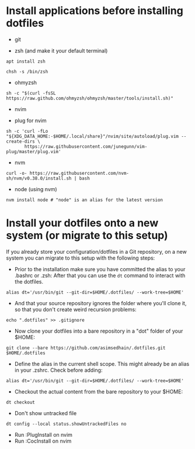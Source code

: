 # Install applications before installing dotfiles

* git

* zsh (and make it your default terminal)
```
apt install zsh

chsh -s /bin/zsh
```

* ohmyzsh
```
sh -c "$(curl -fsSL https://raw.github.com/ohmyzsh/ohmyzsh/master/tools/install.sh)"
```

* nvim

* plug for nvim
```
sh -c 'curl -fLo "${XDG_DATA_HOME:-$HOME/.local/share}"/nvim/site/autoload/plug.vim --create-dirs \
       https://raw.githubusercontent.com/junegunn/vim-plug/master/plug.vim'
```

* nvm
```
curl -o- https://raw.githubusercontent.com/nvm-sh/nvm/v0.38.0/install.sh | bash
```

* node (using nvm)
```
nvm install node # "node" is an alias for the latest version
```



# Install your dotfiles onto a new system (or migrate to this setup)

If you already store your configuration/dotfiles in a Git repository, on a new system you can migrate to this setup with the following steps:

* Prior to the installation make sure you have committed the alias to your .bashrc or .zsh:
After that you can use the `dt` command to interact with the dotfiles.

```
alias dt='/usr/bin/git --git-dir=$HOME/.dotfiles/ --work-tree=$HOME'
```

* And that your source repository ignores the folder where you'll clone it, so that you don't create weird recursion problems:

```
echo ".dotfiles" >> .gitignore
```

* Now clone your dotfiles into a bare repository in a "dot" folder of your $HOME:

```
git clone --bare https://github.com/asimsedhain/.dotfiles.git $HOME/.dotfiles
```

* Define the alias in the current shell scope. This might already be an alias in your .zshrc. Check before adding:
```
alias dt='/usr/bin/git --git-dir=$HOME/.dotfiles/ --work-tree=$HOME'
```

* Checkout the actual content from the bare repository to your $HOME:
```
dt checkout
```

* Don't show untracked file
```
dt config --local status.showUntrackedFiles no
```
* Run :PlugInstall on nvim
* Run :CocInstall on nvim
